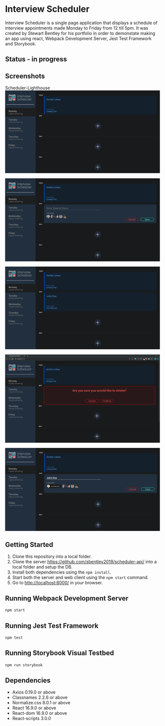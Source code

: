 # Interview Scheduler

Interview Scheduler is a single page application that displays a schedule of interview appointments made Monday to Friday from 12 till 5pm. It was created by Stewart Bentley for his portfolio in order to demonstate making an app using react, Webpack Development Server, Jest Test Framework and Storybook.

## Status - in progress

## Screenshots

Scheduler-Lighthouse
!["Interview Scheduler"](https://github.com/sbentley2019/Scheduler-Lighthouse/blob/master/public/docs/InterviewScheduler.png?raw=true)

!["Interview Scheduler add appointment"](https://github.com/sbentley2019/Scheduler-Lighthouse/blob/master/public/docs/InterviewScheduler-AddAppointment.png?raw=true)

!["Interview Scheduler saved appointment"](https://github.com/sbentley2019/Scheduler-Lighthouse/blob/master/public/docs/InterviewScheduler-SavedAppointment.png?raw=true)

!["Interview Scheduler delete appointment"](https://github.com/sbentley2019/Scheduler-Lighthouse/blob/master/public/docs/InterviewScheduler-DeleteAppointment.png?raw=true)

!["Interview Scheduler edit appointment"](https://github.com/sbentley2019/Scheduler-Lighthouse/blob/master/public/docs/InterviewScheduler-EditAppointment.png?raw=true)

## Getting Started

1. Clone this repository into a local folder.
2. Clone the server <https://github.com/sbentley2019/scheduler-api/> into a local folder and setup the DB.
3. Install both dependencies using the `npm install`.
4. Start both the server and web client using the `npm start` command.
5. Go to <http://localhost:8000/> in your browser.

## Running Webpack Development Server

```sh
npm start
```

## Running Jest Test Framework

```sh
npm test
```

## Running Storybook Visual Testbed

```sh
npm run storybook
```

## Dependencies

- Axios 0.19.0 or above
- Classnames 2.2.6 or above
- Normalize.css 8.0.1 or above
- React 16.9.0 or above
- React-dom 16.9.0 or above
- React-scripts 3.0.0
